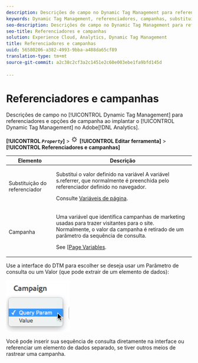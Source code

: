 ```yaml
---
description: Descrições de campo no Dynamic Tag Management para referenciadores e opções de campanha ao implantar o Dynamic Tag Management no Adobe Analytics.
keywords: Dynamic Tag Management, referenciadores, campanhas, substituição de referenciador, variável de campanha, parâmetro de consulta
seo-description: Descrições de campo no Dynamic Tag Management para referenciadores e opções de campanha ao implantar o Dynamic Tag Management no Adobe Analytics.
seo-title: Referenciadores e campanhas
solution: Experience Cloud, Analytics, Dynamic Tag Management
title: Referenciadores e campanhas
uuid: 56580206-a382-4993-9bba-a488da65cf89
translation-type: tm+mt
source-git-commit: a2c38c2cf3a2c1451e2c60e003ebe1fa9bfd145d

---
```



# Referenciadores e campanhas

Descrições de campo no [!UICONTROL Dynamic Tag Management] para referenciadores e opções de campanha ao implantar o [!UICONTROL Dynamic Tag Management] no Adobe[!DNL Analytics].

**[!UICONTROL *`Property`*]** &gt; ![](assets/settings_gear.png) **[!UICONTROL Editar ferramenta]** &gt; **[!UICONTROL Referenciadores e campanhas]**

<table id="table_09AE3BFF0F12442F9C19CD96451F93E4"> 
 <thead> 
  <tr> 
   <th colname="col1" class="entry"> Elemento </th> 
   <th colname="col2" class="entry"> Descrição </th> 
  </tr> 
 </thead>
 <tbody> 
  <tr> 
   <td colname="col1"> Substituição do referenciador </td> 
   <td colname="col2"> <p>Substitui o valor definido na variável A variável<span class="varname"> s.referrer</span>, que normalmente é preenchida pelo referenciador definido no navegador. </p> <p>Consulte <a href="/help/implement/js-implementation/c-variables/page-variables.md">Variáveis de página</a>. </p> </td> 
  </tr> 
  <tr> 
   <td colname="col1"> Campanha </td> 
   <td colname="col2"> <p>Uma variável que identifica campanhas de marketing usadas para trazer visitantes para o site. Normalmente, o valor da campanha é retirado de um parâmetro da sequência de consulta. </p> <p>See [<a href="/help/implement/js-implementation/c-variables/page-variables.md">Page Variables</a>. </p> </td> 
  </tr> 
 </tbody> 
</table>

Use a interface do DTM para escolher se deseja usar um Parâmetro de consulta ou um Valor (que pode extrair de um elemento de dados):

![](assets/dtm-queryparam.png)

Você pode inserir sua sequência de consulta diretamente na interface ou referenciar um elemento de dados separado, se tiver outros meios de rastrear uma campanha.
